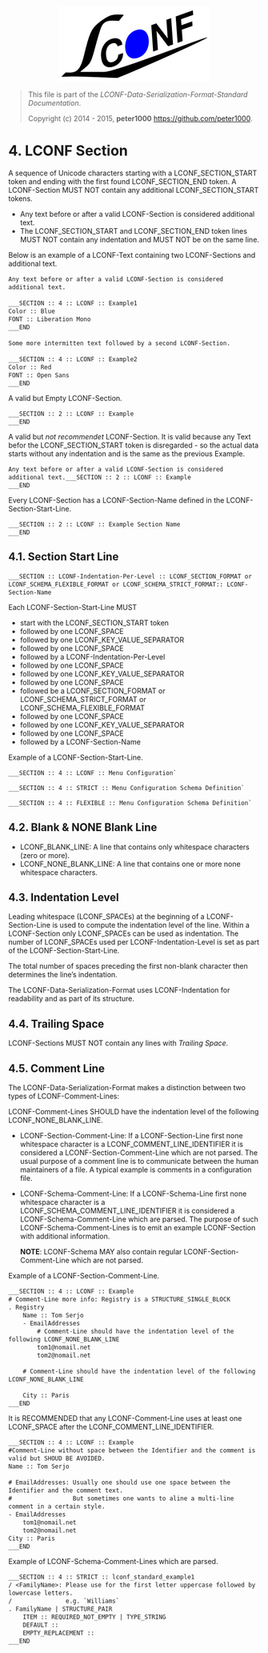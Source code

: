 <div align="center">
    <a href="http://lconf-data-serialization-format.github.io/">
        <img src="../../images/lconf-logo.png" alt="LCONF LOGO" title="The LCONF-Data-Serialization-Format Organization">
    </a>
</div>

> This file is part of the *LCONF-Data-Serialization-Format-Standard Documentation*.
>
> Copyright (c) 2014 - 2015, **peter1000**  <https://github.com/peter1000>.

# 4. LCONF Section

A sequence of Unicode characters starting with a LCONF_SECTION_START token and ending with the first found
LCONF_SECTION_END token. A LCONF-Section MUST NOT contain any additional LCONF_SECTION_START
tokens.

* Any text before or after a valid LCONF-Section is considered additional text.
* The LCONF_SECTION_START and  LCONF_SECTION_END token lines MUST NOT contain any indentation and MUST NOT be on the
    same line.

Below is an example of a LCONF-Text containing two LCONF-Sections and additional text.

```text
Any text before or after a valid LCONF-Section is considered additional text.

___SECTION :: 4 :: LCONF :: Example1
Color :: Blue
FONT :: Liberation Mono
___END

Some more intermitten text followed by a second LCONF-Section.

___SECTION :: 4 :: LCONF :: Example2
Color :: Red
FONT :: Open Sans
___END
```

A valid but Empty LCONF-Section.

```text
___SECTION :: 2 :: LCONF :: Example
___END
```

A valid but *not recommendet* LCONF-Section. It is valid because any Text befor the LCONF_SECTION_START token is
disregarded - so the actual data starts without any indentation and is the same as the previous Example.

```text
Any text before or after a valid LCONF-Section is considered additional text.___SECTION :: 2 :: LCONF :: Example
___END
```

Every LCONF-Section has a LCONF-Section-Name defined in the LCONF-Section-Start-Line.

```text
___SECTION :: 2 :: LCONF :: Example Section Name
___END
```

## 4.1. Section Start Line

```text
___SECTION :: LCONF-Indentation-Per-Level :: LCONF_SECTION_FORMAT or LCONF_SCHEMA_FLEXIBLE_FORMAT or LCONF_SCHEMA_STRICT_FORMAT:: LCONF-Section-Name
```

Each LCONF-Section-Start-Line MUST

* start with the LCONF_SECTION_START token
* followed by one LCONF_SPACE
* followed by one LCONF_KEY_VALUE_SEPARATOR
* followed by one LCONF_SPACE
* followed by a LCONF-Indentation-Per-Level
* followed by one LCONF_SPACE
* followed by one LCONF_KEY_VALUE_SEPARATOR
* followed by one LCONF_SPACE
* followed be a LCONF_SECTION_FORMAT or LCONF_SCHEMA_STRICT_FORMAT or LCONF_SCHEMA_FLEXIBLE_FORMAT
* followed by one LCONF_SPACE
* followed by one LCONF_KEY_VALUE_SEPARATOR
* followed by one LCONF_SPACE
* followed by a LCONF-Section-Name

Example of a LCONF-Section-Start-Line.

```text
___SECTION :: 4 :: LCONF :: Menu Configuration`
```

```text
___SECTION :: 4 :: STRICT :: Menu Configuration Schema Definition`
```

```text
___SECTION :: 4 :: FLEXIBLE :: Menu Configuration Schema Definition`
```

## 4.2. Blank & NONE Blank Line

* LCONF_BLANK_LINE: A line that contains only whitespace characters (zero or more).
* LCONF_NONE_BLANK_LINE: A line that contains one or more none whitespace characters.

## 4.3. Indentation Level

Leading whitespace (LCONF_SPACEs) at the beginning of a LCONF-Section-Line is used to compute the indentation level of
the line. Within a LCONF-Section only LCONF_SPACEs can be used as indentation. The number of LCONF_SPACEs used per
LCONF-Indentation-Level is set as part of the LCONF-Section-Start-Line.

The total number of spaces preceding the first non-blank character then determines the line’s indentation.

The LCONF-Data-Serialization-Format uses LCONF-Indentation for readability and as part of its structure.

## 4.4. Trailing Space

LCONF-Sections MUST NOT contain any lines with *Trailing Space*.

## 4.5. Comment Line

The LCONF-Data-Serialization-Format makes a distinction between two types of LCONF-Comment-Lines:

LCONF-Comment-Lines SHOULD have the indentation level of the following LCONF_NONE_BLANK_LINE.

* LCONF-Section-Comment-Line: If a LCONF-Section-Line first none whitespace character is a
    LCONF_COMMENT_LINE_IDENTIFIER it is considered a LCONF-Section-Comment-Line which are not parsed.
    The usual purpose of a comment line is to communicate between the human maintainers of a file. A typical example is
    comments in a configuration file.

* LCONF-Schema-Comment-Line: If a LCONF-Schema-Line first none whitespace character is a
    LCONF_SCHEMA_COMMENT_LINE_IDENTIFIER it is considered a LCONF-Schema-Comment-Line which are parsed.
    The purpose of such LCONF-Schema-Comment-Lines is to emit an example LCONF-Section with additional information.

    **NOTE**: LCONF-Schema MAY also contain regular LCONF-Section-Comment-Line which are not parsed.

Example of a LCONF-Section-Comment-Line.

```text
___SECTION :: 4 :: LCONF :: Example
# Comment-Line more info: Registry is a STRUCTURE_SINGLE_BLOCK
. Registry
    Name :: Tom Serjo
    - EmailAddresses
        # Comment-Line should have the indentation level of the following LCONF_NONE_BLANK_LINE
        tom1@nomail.net
        tom2@nomail.net

    # Comment-Line should have the indentation level of the following LCONF_NONE_BLANK_LINE

    City :: Paris
___END
```

It is RECOMMENDED that any LCONF-Comment-Line uses at least one LCONF_SPACE after the LCONF_COMMENT_LINE_IDENTIFIER.

```text
___SECTION :: 4 :: LCONF :: Example
#Comment-Line without space between the Identifier and the comment is valid but SHOUD BE AVOIDED.
Name :: Tom Serjo

# EmailAddresses: Usually one should use one space between the Identifier and the comment text.
#                 But sometimes one wants to aline a multi-line comment in a certain style.
- EmailAddresses
    tom1@nomail.net
    tom2@nomail.net
City :: Paris
___END
```

Example of LCONF-Schema-Comment-Lines which are parsed.

```text
___SECTION :: 4 :: STRICT :: lconf_standard_example1
/ <FamilyName>: Please use for the first letter uppercase followed by lowercase letters.
/               e.g. `Williams`
. FamilyName | STRUCTURE_PAIR
    ITEM :: REQUIRED_NOT_EMPTY | TYPE_STRING
    DEFAULT ::
    EMPTY_REPLACEMENT ::
___END
```
